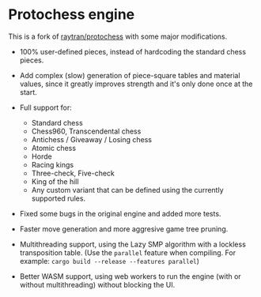 # Protochess engine

This is a fork of [raytran/protochess](https://github.com/raytran/protochess) with some major modifications.

- 100% user-defined pieces, instead of hardcoding the standard chess pieces.

- Add complex (slow) generation of piece-square tables and material values, since it greatly improves strength and it's only done once at the start.

- Full support for:
  - Standard chess
  - Chess960, Transcendental chess
  - Antichess / Giveaway / Losing chess
  - Atomic chess
  - Horde
  - Racing kings
  - Three-check, Five-check
  - King of the hill
  - Any custom variant that can be defined using the currently supported rules.

- Fixed some bugs in the original engine and added more tests.

- Faster move generation and more aggresive game tree pruning.

- Multithreading support, using the Lazy SMP algorithm with a lockless transposition table.
  (Use the `parallel` feature when compiling. For example: `cargo build --release --features parallel`)

- Better WASM support, using web workers to run the engine (with or without multithreading) without blocking the UI.

